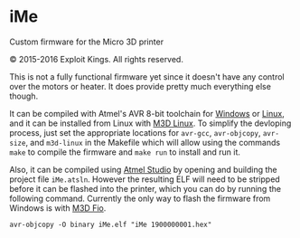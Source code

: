 # iMe
Custom firmware for the Micro 3D printer

© 2015-2016 Exploit Kings. All rights reserved.

This is not a fully functional firmware yet since it doesn't have any control over the motors or heater. It does provide pretty much everything else though.

It can be compiled with Atmel's AVR 8-bit toolchain for [Windows](http://www.atmel.com/tools/ATMELAVRTOOLCHAINFORWINDOWS.aspx) or [Linux](http://www.atmel.com/tools/atmelavrtoolchainforlinux.aspx), and it can be installed from Linux with [M3D Linux](https://github.com/donovan6000/M3D-Linux). To simplify the devloping process, just set the appropriate locations for `avr-gcc`, `avr-objcopy`, `avr-size`, and `m3d-linux` in the Makefile which will allow using the commands `make` to compile the firmware and `make run` to install and run it.

Also, it can be compiled using [Atmel Studio](http://www.atmel.com/tools/ATMELSTUDIO.aspx) by opening and building the project file `iMe.atsln`. However the resulting ELF will need to be stripped before it can be flashed into the printer, which you can do by running the following command. Currently the only way to flash the firmware from Windows is with [M3D Fio](https://github.com/donovan6000/M3D-Fio).
```shell
avr-objcopy -O binary iMe.elf "iMe 1900000001.hex"
```

